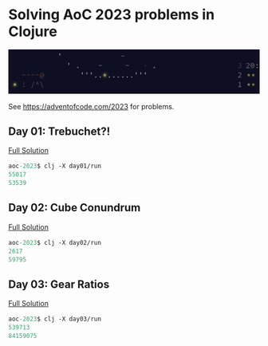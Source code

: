 # Solving AoC 2023 problems in Clojure

![Logo](https://raw.githubusercontent.com/DrearyLisper/aoc-2023/master/images/logo.png)

See https://adventofcode.com/2023 for problems.

## Day 01: Trebuchet?!

[Full Solution](https://drearylisper.github.io/aoc-2023/01/day01/)

``` clojure
aoc-2023$ clj -X day01/run
55017
53539
```

## Day 02: Cube Conundrum

[Full Solution](https://drearylisper.github.io/aoc-2023/02/day02/)

``` clojure
aoc-2023$ clj -X day02/run
2617
59795
```

## Day 03: Gear Ratios

[Full Solution](https://drearylisper.github.io/aoc-2023/03/day03/)

``` clojure
aoc-2023$ clj -X day03/run
539713
84159075
```
